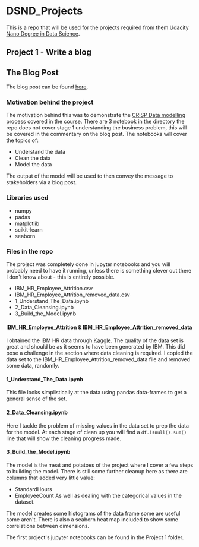 # DSND_Projects

This is a repo that will be used for the projects required from them [Udacity Nano Degree in Data Science](https://www.udacity.com/course/data-scientist-nanodegree--nd025?utm_source=gsem_brand&utm_medium=ads_n&utm_campaign=8301633066_c&utm_term=85414326876&utm_keyword=udacity%20data%20science%20nanodegree_e&gclid=EAIaIQobChMIqq6P6Nug6wIVSOztCh3AvQGCEAAYAiAAEgJeifD_BwE).


## Project 1 - Write a blog

## The Blog Post
The blog post can be found [here](https://lunkwillandfook.dev/2020/08/17/are-you-in-sales-or-hr-chances-are-you-might-be-leaving-your-job/). 

### Motivation behind the project
The motivation behind this was to demonstrate the [CRISP Data modelling](https://en.wikipedia.org/wiki/Cross-industry_standard_process_for_data_mining) process covered in the course. There are 3 notebook in the directory the repo does not cover stage 1 understanding the business problem, this will be covered in the commentary on the blog post. The notebooks will cover the topics of:

* Understand the data
* Clean the data
* Model the data

The output of the model will be used to then convey the message to stakeholders via a blog post.

### Libraries used

* numpy
* padas
* matplotlib
* scikit-learn
* seaborn

### Files in the repo
The project was completely done in jupyter notebooks and you will probably need to have it running, unless there is something clever out there I don't know about - this is entirely possible.

* IBM_HR_Employee_Attrition.csv
* IBM_HR_Employee_Attrition_removed_data.csv
* 1_Understand_The_Data.ipynb
* 2_Data_Cleansing.ipynb
* 3_Build_the_Model.ipynb

#### IBM_HR_Employee_Attrition & IBM_HR_Employee_Attrition_removed_data
I obtained the IBM HR data through [Kaggle](https://www.kaggle.com/pavansubhasht/ibm-hr-analytics-attrition-dataset).
The quality of the data set is great and should be as it seems to have been generated by IBM. This did pose a challenge in the section where data cleaning is required. I copied the data set to the IBM_HR_Employee_Attrition_removed_data file and removed some data, randomly.

#### 1_Understand_The_Data.ipynb
This file looks simplistically at the data using pandas data-frames to get a general sense of the set.

#### 2_Data_Cleansing.ipynb
Here I tackle the problem of missing values in the data set to prep the data for the model. At each stage of clean up you will find a `df.isnull().sum()` line that will show the cleaning progress made.

#### 3_Build_the_Model.ipynb
The model is the meat and potatoes of the project where I cover a few steps to building the model. There is still some further cleanup here as there are columns that added very little value:
* StandardHours
* EmployeeCount
As well as dealing with the categorical values in the dataset.

The model creates some histograms of the data frame some are useful some aren't. There is also a seaborn heat map included to show some correlations between dimensions.


The first project's jupyter notebooks can be found in the Project 1 folder.
